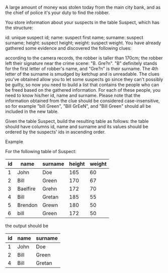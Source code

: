 A large amount of money was stolen today from the main city bank, and as the chief of police it's your duty to find the robber.

You store information about your suspects in the table Suspect, which has the structure:

id: unique suspect id;
name: suspect first name;
surname: suspect surname;
height: suspect height;
weight: suspect weight.
You have already gathered some evidence and discovered the following clues:

according to the camera records, the robber is taller than 170cm;
the robber left their signature near the crime scene: "B. Gre?n". "B" definitely stands for the first letter of robber's name, and "Gre?n" is their surname. The 4th letter of the surname is smudged by ketchup and is unreadable.
The clues you've obtained allow you to let some suspects go since they can't possibly be guilty, so now you need to build a list that contains the people who can be freed based on the gathered information. For each of these people, you need to know his/her id, name and surname. Please note that the information obtained from the clue should be considered case-insensitive, so for example "bill Green", "Bill GrEeN", and "Bill Green" should all be included in the new table.

Given the table Suspect, build the resulting table as follows: the table should have columns id, name and surname and its values should be ordered by the suspects' ids in ascending order.

Example

For the following table of Suspect:

| id | name     | surname | height | weight |
|----|----------|---------|--------|--------|
| 1  | John     | Doe     | 165    | 60     |
| 2  | Bill     | Green   | 170    | 67     |
| 3  | Baelfire | Grehn   | 172    | 70     |
| 4  | Bill     | Gretan  | 185    | 55     |
| 5  | Brendon  | Grewn   | 180    | 50     |
| 6  | bill     | Green   | 172    | 50     |


the output should be

| id | name | surname |
|----|------|---------|
| 1  | John | Doe     |
| 2  | Bill | Green   |
| 4  | Bill | Gretan  |
